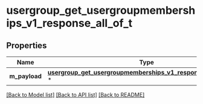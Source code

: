 # usergroup_get_usergroupmemberships_v1_response_all_of_t

## Properties
Name | Type | Description | Notes
------------ | ------------- | ------------- | -------------
**m_payload** | [**usergroup_get_usergroupmemberships_v1_response_m_payload_t**](usergroup_get_usergroupmemberships_v1_response_m_payload.md) \* |  | 

[[Back to Model list]](../README.md#documentation-for-models) [[Back to API list]](../README.md#documentation-for-api-endpoints) [[Back to README]](../README.md)


